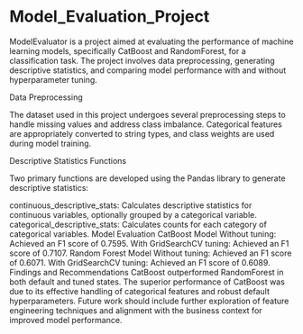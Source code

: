 # Model_Evaluation_Project

ModelEvaluator is a project aimed at evaluating the performance of machine learning models, specifically CatBoost and RandomForest, for a classification task. The project involves data preprocessing, generating descriptive statistics, and comparing model performance with and without hyperparameter tuning.

Data Preprocessing

The dataset used in this project undergoes several preprocessing steps to handle missing values and address class imbalance. Categorical features are appropriately converted to string types, and class weights are used during model training.

Descriptive Statistics Functions

Two primary functions are developed using the Pandas library to generate descriptive statistics:

continuous_descriptive_stats: Calculates descriptive statistics for continuous variables, optionally grouped by a categorical variable.
categorical_descriptive_stats: Calculates counts for each category of categorical variables.
Model Evaluation
CatBoost Model
Without tuning: Achieved an F1 score of 0.7595.
With GridSearchCV tuning: Achieved an F1 score of 0.7107.
Random Forest Model
Without tuning: Achieved an F1 score of 0.6071.
With GridSearchCV tuning: Achieved an F1 score of 0.6089.
Findings and Recommendations
CatBoost outperformed RandomForest in both default and tuned states.
The superior performance of CatBoost was due to its effective handling of categorical features and robust default hyperparameters.
Future work should include further exploration of feature engineering techniques and alignment with the business context for improved model performance.
